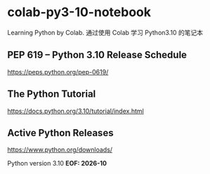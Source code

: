 # colab-py3-10-notebook
Learning Python by Colab. 通过使用 Colab 学习 Python3.10 的笔记本

## PEP 619 – Python 3.10 Release Schedule
https://peps.python.org/pep-0619/

## The Python Tutorial
https://docs.python.org/3.10/tutorial/index.html

## Active Python Releases
https://www.python.org/downloads/

Python version 3.10 
**EOF: 2026-10**

